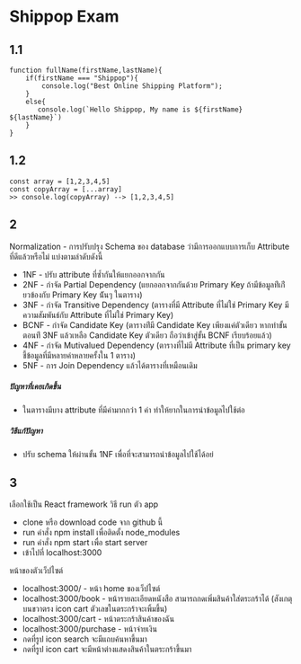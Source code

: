 # Shippop Exam

## 1.1

```
function fullName(firstName,lastName){
    if(firstName === "Shippop"){
        console.log("Best Online Shipping Platform");
    }
    else{
       console.log(`Hello Shippop, My name is ${firstName} ${lastName}`)
    }
}
```

## 1.2

```
const array = [1,2,3,4,5]
const copyArray = [...array]
>> console.log(copyArray) --> [1,2,3,4,5]
```

## 2

Normalization - การปรับปรุง Schema ของ database ว่ามีการออกแบบการเก็บ Attribute ที่ดีแล้วหรือไม่
แบ่งตามลำดับดังนี้

- 1NF - ปรับ attribute ที่ซ้ำกันให้แยกออกจากกัน
- 2NF - กำจัด Partial Dependency (แยกออกจากกันด้วย Primary Key ถ้ามีข้อมูลท่ีเก่ียวข้องกับ Primary Key น้ันๆ ในตาราง)
- 3NF - กำจัด Transitive Dependency (ตารางที่มี Attribute ที่ไม่ใช่ Primary Key มีความสัมพันธ์กับ Attribute ที่ไม่ใช่ Primary Key)
- BCNF - กำจัด Candidate Key (ตารางท่ีมี Candidate Key เพียงแค่ตัวเดียว หากทำขั้นตอนท่ี 3NF แล้วเหลือ Candidate Key ตัวเดียว ถือว่าเข้าสู่ขั้น BCNF เรียบร้อยแล้ว)
- 4NF - กำจัด Mutivalued Dependency (ตารางที่ไม่มี Attribute ที่เป็น primary key ชี้ข้อมูลที่มีหลายค่าหลายครั้งใน 1 ตาราง)
- 5NF - การ Join Dependency แล้วได้ตารางที่เหมือนเดิม

##### ปัญหาที่เคยเกิดขึ้น

- ในตารางมีบาง attribute ที่มีค่ามากกว่า 1 ค่า ทำให้ยากในการนำข้อมูลไปใช้ต่อ

##### วิธีแก้ปัญหา

- ปรับ schema ให้ผ่านขั้น 1NF เพื่อที่จะสามารถนำข้อมูลไปใช้ได้อย่

## 3

เลือกใช้เป็น React framework
วิธี run ตัว app

- clone หรือ download code จาก github นี้
- run คำสั่ง npm install เพื่อติดตั้ง node_modules
- run คำสั่ง npm start เพื่อ start server
- เข้าไปที่ localhost:3000

หน้าของตัวเว็ปไซต์

- localhost:3000/ - หน้า home ของเว็ปไซต์
- localhost:3000/book - หน้ารายละเอียดหนังสือ สามารถกดเพิ่มสินค้าใส่ตระกร้าได้ (สังเกตุบนขวาตรง icon cart ตัวเลขในตระกร้าจะเพิ้มขึ้น)
- localhost:3000/cart - หน้าตระกร้าสินค้าของฉัน
- localhost:3000/purchase - หน้าจ่ายเงิน
- กดที่รูป icon search จะมีแถบค้นหาขึ้นมา
- กดที่รูป icon cart จะมีหน้าต่างแสดงสินค้าในตระกร้าขึ้นมา
